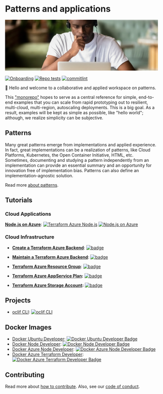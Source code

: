 # Patterns and applications

![tutorials-banner](./media/tutorial-banner.png)

[![Onboarding][badge-onboarding]][devops-onboarding] [![Repo tests][badge-repo]][devops-repo] [![commitlint][badge-commitlint]][devops-commitlint]

👋 Hello and welcome to a collaborative and applied workspace on patterns.

This ["monorepo"][monorepo] hopes to serve as a central reference for simple, end-to-end examples that you can scale from rapid prototyping out to resilient, multi-cloud, multi-region, autoscaling deployments. This is a big goal. As a result, examples will be kept as simple as possible, like "hello world"; although, we realize simplicity can be subjective.

## Patterns

Many great patterns emerge from implementations and applied experience. In fact, great implementations can be a realization of patterns, like Cloud Platforms, Kubernetes, the Open Container Initiative, HTML, etc. Sometimes, documenting and studying a pattern independently from an implementation can provide an essential summary and an opportunity for innovation free of implementation bias. Patterns can also define an implementation-agnostic solution.

Read more [about patterns][patterns].

## Tutorials

### Cloud Applications

**[Node.js on Azure][tutorials-node-azure]**: [![Terraform Azure Node.js][badge-tutorials-node-azure-infrastructure]][tutorials-node-azure] [![Node.js on Azure][badge-tutorials-node-azure-app]][tutorials-node-azure]

### Cloud Infrastructure

- **[Create a Terraform Azure Backend][tutorials-terraform-azure-backend]**: [![badge][badge-tutorials-terraform-azure-backend-create]][tutorials-terraform-azure-backend]
- **[Maintain a Terraform Azure Backend][tutorials-terraform-azure-backend]**: [![badge][badge-tutorials-terraform-azure-backend-maintain]][tutorials-terraform-azure-backend]

- **[Terraform Azure Resource Group][tutorials-terraform-azure-rg]**: [![badge][badge-tutorials-terraform-azure-rg]][tutorials-terraform-azure-rg]
- **[Terraform Azure AppService Plan][tutorials-terraform-azure-app-service-plan]:** [![badge][badge-tutorials-terraform-azure-app-service-plan]][tutorials-terraform-azure-app-service-plan]
- **[Terraform Azure Storage Account][tutorials-terraform-azure-storage-account]:** [![badge][badge-tutorials-terraform-azure-storage-account]][tutorials-terraform-azure-storage-account]

## Projects

- [oclif CLI][oclif-cli]: [![oclif CLI][oclif-cli-workflow-badge]][oclif-cli]

## Docker Images

- [Docker Ubuntu Developer][docker-ubuntu]: [![Docker Ubuntu Developer Badge][docker-ubuntu-workflow-badge]][docker-ubuntu]
- [Docker Node Developer][docker-node]: [![Docker Node Developer Badge][docker-node-workflow-badge]][docker-node]
- [Docker Azure Node Developer][docker-az-node]: [![Docker Azure Node Developer Badge][docker-az-node-workflow-badge]][docker-az-node]
- [Docker Azure Terraform Developer][docker-az-terraform]: [![Docker Azure Terraform Developer Badge][docker-az-terraform-workflow-badge]][docker-az-terraform]

## Contributing

Read more about [how to contribute][contributing]. Also, see our [code of conduct][code-of-conduct].

[contributing]: ./docs/CONTRIBUTING.md
[code-of-conduct]: ./docs/CODE_OF_CONDUCT.md
[patterns]: ./docs/patterns/#readme
[monorepo]: https://en.wikipedia.org/wiki/Monorepo
[badge-onboarding]: https://github.com/ourchitecture/panda/workflows/Onboarding/badge.svg
[devops-onboarding]: https://github.com/ourchitecture/panda/actions?query=workflow%3AOnboarding
[badge-repo]: https://github.com/ourchitecture/panda/workflows/Repo%20tests/badge.svg
[devops-repo]: https://github.com/ourchitecture/panda/actions?query=workflow%3A%22Repo+tests%22
[badge-commitlint]: https://github.com/ourchitecture/panda/workflows/commitlint/badge.svg
[devops-commitlint]: https://github.com/ourchitecture/panda/actions?query=workflow%3Acommitlint
[tutorials-terraform-azure-backend]: ./src/tutorials/terraform/azure/backend/#readme
[badge-tutorials-terraform-azure-backend-create]: https://github.com/ourchitecture/panda/workflows/Tutorial:%20Create%20Terraform%20Azure%20Backend/badge.svg
[badge-tutorials-terraform-azure-backend-maintain]: https://github.com/ourchitecture/panda/workflows/Tutorial:%20Maintain%20Terraform%20Azure%20Backend/badge.svg
[tutorials-terraform-azure-rg]: ./src/tutorials/terraform/azure/resource-group/#readme
[badge-tutorials-terraform-azure-rg]: https://github.com/ourchitecture/panda/workflows/Tutorial:%20Terraform%20Azure%20Resource%20Group/badge.svg
[tutorials-terraform-azure-app-service-plan]: ./src/tutorials/terraform/azure/app-service-plan/#readme
[badge-tutorials-terraform-azure-app-service-plan]: https://github.com/ourchitecture/panda/workflows/Tutorial:%20Terraform%20Azure%20AppService%20Plan/badge.svg
[tutorials-terraform-azure-storage-account]: ./src/tutorials/terraform/azure/storage-account/#readme
[badge-tutorials-terraform-azure-storage-account]: https://github.com/ourchitecture/panda/workflows/Tutorial:%20Terraform%20Azure%20Storage%20Account/badge.svg
[tutorials-node-azure]: ./src/tutorials/node/azure/#readme
[badge-tutorials-node-azure-app]: https://github.com/ourchitecture/panda/workflows/Tutorial:%20Node.js%20on%20Azure/badge.svg
[badge-tutorials-node-azure-infrastructure]: https://github.com/ourchitecture/panda/workflows/Tutorial:%20Terraform%20Azure%20Node.js/badge.svg
[oclif-cli-workflow-badge]: https://github.com/ourchitecture/panda/workflows/CLI/badge.svg
[oclif-cli]: ./src/cli/node/oclif/#readme
[docker-ubuntu-workflow-badge]: https://github.com/ourchitecture/panda/workflows/Docker%20Ubuntu%20Developer/badge.svg
[docker-ubuntu]: ./src/docker/ubuntu/#readme
[docker-node-workflow-badge]: https://github.com/ourchitecture/panda/workflows/Docker%20Node%20Developer/badge.svg
[docker-node]: ./src/docker/node/#readme
[docker-az-node-workflow-badge]: https://github.com/ourchitecture/panda/workflows/Docker%20Azure%20Node%20Developer/badge.svg
[docker-az-node]: ./src/docker/az-node/#readme
[docker-az-terraform-workflow-badge]: https://github.com/ourchitecture/panda/workflows/Docker%20Azure%20Terraform%20Developer/badge.svg
[docker-az-terraform]: ./src/docker/az-terraform/#readme
